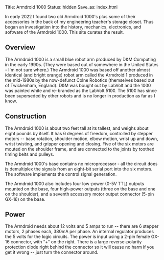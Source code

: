Title: Armdroid 1000
Status: hidden
Save_as: index.html

In early 2022 I found two old Armdroid 1000's plus some of their accessories in the back of my engineering teacher's storage closet. Thus began an investigation into the history, mechanics, electronics, and software of the Armdroid 1000. This site curates the result.

## Overview

The Armdroid 1000 is a small blue robot arm produced by D&M Computing in the early 1990s. (They were based out of somewhere in the United States - I'm not sure where.) The Armdroid 1000 was based off another almost identical (and bright orange) robot arm called the Armdroid 1 produced in the mid-1980s by the now-defunct Colne Robotics (themselves based out of Twickenham, England). D&M was bought out by LabVolt and the 1000 was painted white and re-branded as the LabVolt 5100. The 5100 has since been superseded by other robots and is no longer in production as far as I know.

## Construction

The Armdroid 1000 is about two feet tall at its tallest, and weighs about eight pounds by itself. It has 6 degrees of freedom, controlled by stepper motors -- base rotation, shoulder motion, elbow motion, wrist up and down, wrist twisting, and gripper opening and closing. Five of the six motors are mouted on the shoulder frame, and are connected to the joints by toothed timing belts and pulleys.

The Armdroid 1000's base contains no microprocessor - all the circuit does is demultiplex the signals from an eight-bit serial port into the six motors. The software implements the control signal generation.

The Armdroid 1000 also includes four low-power (0-5V TTL) outputs mounted on the base, four high-power outputs (three on the base and one on the shoulder), and a seventh accessory motor output connector (5-pin GX-16) on the base.

## Power

The Armdroid needs about 12 volts and 5 amps to run -- there are 6 stepper motors, 2 phases each, 380mA per phase. An internal regulator produces the 5 volts for the logic circuits. The power is input using a 2-pin female GX-16 connector, with "+" on the right. There is a large reverse-polarity protection diode right behind the connector so it will cause no harm if you get it wrong -- just turn the connector around.
